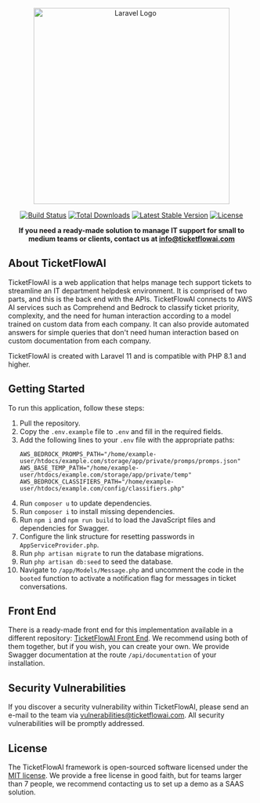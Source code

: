 <p align="center"><a href="https://laravel.com" target="_blank"><img src="https://raw.githubusercontent.com/laravel/art/master/logo-lockup/5%20SVG/2%20CMYK/1%20Full%20Color/laravel-logolockup-cmyk-red.svg" width="400" alt="Laravel Logo"></a></p>

<p align="center">
<a href="https://github.com/laravel/framework/actions"><img src="https://github.com/laravel/framework/workflows/tests/badge.svg" alt="Build Status"></a>
<a href="https://packagist.org/packages/laravel/framework"><img src="https://img.shields.io/packagist/dt/laravel/framework" alt="Total Downloads"></a>
<a href="https://packagist.org/packages/laravel/framework"><img src="https://img.shields.io/packagist/v/laravel/framework" alt="Latest Stable Version"></a>
<a href="https://packagist.org/packages/laravel/framework"><img src="https://img.shields.io/packagist/l/laravel/framework" alt="License"></a>
</p>

<p align="center">
<strong>If you need a ready-made solution to manage IT support for small to medium teams or clients, contact us at <a href="mailto:info@ticketflowai.com">info@ticketflowai.com</a></strong>
</p>

## About TicketFlowAI

TicketFlowAI is a web application that helps manage tech support tickets to streamline an IT department helpdesk environment. It is comprised of two parts, and this is the back end with the APIs. TicketFlowAI connects to AWS AI services such as Comprehend and Bedrock to classify ticket priority, complexity, and the need for human interaction according to a model trained on custom data from each company. It can also provide automated answers for simple queries that don't need human interaction based on custom documentation from each company.

TicketFlowAI is created with Laravel 11 and is compatible with PHP 8.1 and higher.

## Getting Started

To run this application, follow these steps:

1. Pull the repository.
2. Copy the `.env.example` file to `.env` and fill in the required fields.
3. Add the following lines to your `.env` file with the appropriate paths:
    ```env
    AWS_BEDROCK_PROMPS_PATH="/home/example-user/htdocs/example.com/storage/app/private/promps/promps.json"
    AWS_BASE_TEMP_PATH="/home/example-user/htdocs/example.com/storage/app/private/temp"
    AWS_BEDROCK_CLASSIFIERS_PATH="/home/example-user/htdocs/example.com/config/classifiers.php"
    ```
4. Run `composer u` to update dependencies.
5. Run `composer i` to install missing dependencies.
6. Run `npm i` and `npm run build` to load the JavaScript files and dependencies for Swagger.
7. Configure the link structure for resetting passwords in `AppServiceProvider.php`.
8. Run `php artisan migrate` to run the database migrations.
9. Run `php artisan db:seed` to seed the database.
10. Navigate to `/app/Models/Message.php` and uncomment the code in the `booted` function to activate a notification flag for messages in ticket conversations.

## Front End

There is a ready-made front end for this implementation available in a different repository: [TicketFlowAI Front End](https://github.com/TicketFlowAI/ticketflow). We recommend using both of them together, but if you wish, you can create your own. We provide Swagger documentation at the route `/api/documentation` of your installation.

## Security Vulnerabilities

If you discover a security vulnerability within TicketFlowAI, please send an e-mail to the team via [vulnerabilities@ticketflowai.com](mailto:vulnerabilities@ticketflowai.com). All security vulnerabilities will be promptly addressed.

## License

The TicketFlowAI framework is open-sourced software licensed under the [MIT license](https://opensource.org/licenses/MIT). We provide a free license in good faith, but for teams larger than 7 people, we recommend contacting us to set up a demo as a SAAS solution.
